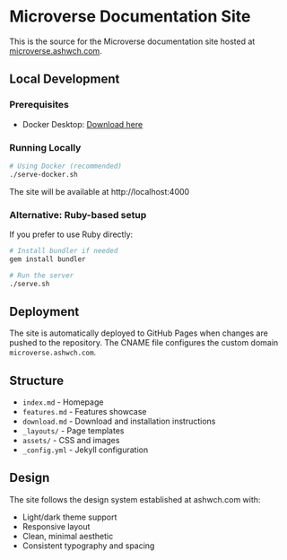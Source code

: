 # Microverse Documentation Site

This is the source for the Microverse documentation site hosted at [microverse.ashwch.com](https://microverse.ashwch.com).

## Local Development

### Prerequisites

- Docker Desktop: [Download here](https://www.docker.com/products/docker-desktop)

### Running Locally

```bash
# Using Docker (recommended)
./serve-docker.sh
```

The site will be available at http://localhost:4000

### Alternative: Ruby-based setup

If you prefer to use Ruby directly:

```bash
# Install bundler if needed
gem install bundler

# Run the server
./serve.sh
```

## Deployment

The site is automatically deployed to GitHub Pages when changes are pushed to the repository. The CNAME file configures the custom domain `microverse.ashwch.com`.

## Structure

- `index.md` - Homepage
- `features.md` - Features showcase
- `download.md` - Download and installation instructions
- `_layouts/` - Page templates
- `assets/` - CSS and images
- `_config.yml` - Jekyll configuration

## Design

The site follows the design system established at ashwch.com with:
- Light/dark theme support
- Responsive layout
- Clean, minimal aesthetic
- Consistent typography and spacing